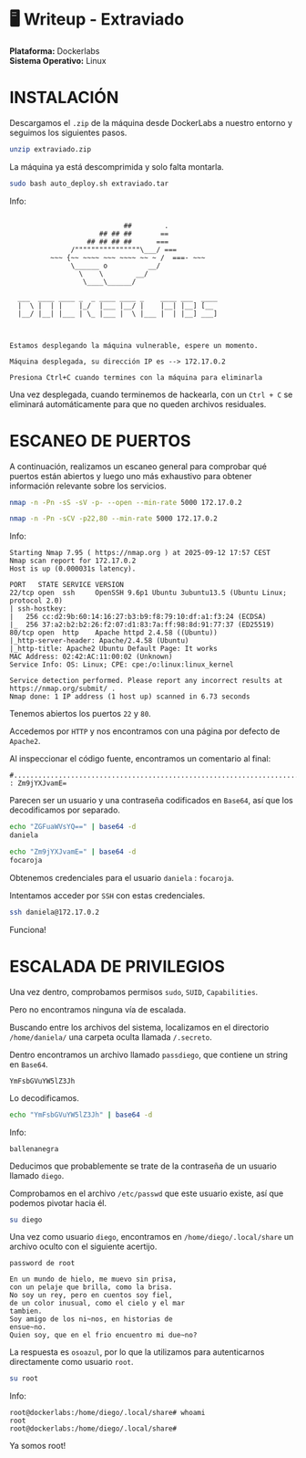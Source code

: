 # 🖥️ Writeup - Extraviado 

**Plataforma:** Dockerlabs  
**Sistema Operativo:** Linux  

# INSTALACIÓN

Descargamos el `.zip` de la máquina desde DockerLabs a nuestro entorno y seguimos los siguientes pasos.

```bash 
unzip extraviado.zip
```
La máquina ya está descomprimida y solo falta montarla.

```bash
sudo bash auto_deploy.sh extraviado.tar
``` 
Info:

```

                            ##        .         
                      ## ## ##       ==         
                   ## ## ## ##      ===         
               /""""""""""""""""\___/ ===       
          ~~~ {~~ ~~~~ ~~~ ~~~~ ~~ ~ /  ===- ~~~
               \______ o          __/           
                 \    \        __/            
                  \____\______/               
                                          
  ___  ____ ____ _  _ ____ ____ _    ____ ___  ____ 
  |  \ |  | |    |_/  |___ |__/ |    |__| |__] [__  
  |__/ |__| |___ | \_ |___ |  \ |___ |  | |__] ___] 
                                         
                                     

Estamos desplegando la máquina vulnerable, espere un momento.

Máquina desplegada, su dirección IP es --> 172.17.0.2

Presiona Ctrl+C cuando termines con la máquina para eliminarla
``` 

Una vez desplegada, cuando terminemos de hackearla, con un `Ctrl + C` se eliminará automáticamente para que no queden archivos residuales.

# ESCANEO DE PUERTOS

A continuación, realizamos un escaneo general para comprobar qué puertos están abiertos y luego uno más exhaustivo para obtener información relevante sobre los servicios.

```bash
nmap -n -Pn -sS -sV -p- --open --min-rate 5000 172.17.0.2
``` 

```bash
nmap -n -Pn -sCV -p22,80 --min-rate 5000 172.17.0.2
```

Info:
```
Starting Nmap 7.95 ( https://nmap.org ) at 2025-09-12 17:57 CEST
Nmap scan report for 172.17.0.2
Host is up (0.000031s latency).

PORT   STATE SERVICE VERSION
22/tcp open  ssh     OpenSSH 9.6p1 Ubuntu 3ubuntu13.5 (Ubuntu Linux; protocol 2.0)
| ssh-hostkey: 
|   256 cc:d2:9b:60:14:16:27:b3:b9:f8:79:10:df:a1:f3:24 (ECDSA)
|_  256 37:a2:b2:b2:26:f2:07:d1:83:7a:ff:98:8d:91:77:37 (ED25519)
80/tcp open  http    Apache httpd 2.4.58 ((Ubuntu))
|_http-server-header: Apache/2.4.58 (Ubuntu)
|_http-title: Apache2 Ubuntu Default Page: It works
MAC Address: 02:42:AC:11:00:02 (Unknown)
Service Info: OS: Linux; CPE: cpe:/o:linux:linux_kernel

Service detection performed. Please report any incorrect results at https://nmap.org/submit/ .
Nmap done: 1 IP address (1 host up) scanned in 6.73 seconds
```


Tenemos abiertos los puertos `22` y `80`.

Accedemos por `HTTP` y nos encontramos con una página por defecto de `Apache2`.

Al inspeccionar el código fuente, encontramos un comentario al final:

```
#.........................................................................................................ZGFuaWVsYQ== : Zm9jYXJvamE=
```

Parecen ser un usuario y una contraseña codificados en `Base64`, así que los decodificamos por separado.


```bash
echo "ZGFuaWVsYQ==" | base64 -d
daniela
```


```bash
echo "Zm9jYXJvamE=" | base64 -d
focaroja
```

Obtenemos credenciales para el usuario `daniela` : `focaroja`.

Intentamos acceder por `SSH` con estas credenciales.

```bash 
ssh daniela@172.17.0.2
```
Funciona!

# ESCALADA DE PRIVILEGIOS

Una vez dentro, comprobamos permisos `sudo`, `SUID`, `Capabilities`.

Pero no encontramos ninguna vía de escalada.

Buscando entre los archivos del sistema, localizamos en el directorio `/home/daniela/` una carpeta oculta llamada `/.secreto`.

Dentro encontramos un archivo llamado `passdiego`, que contiene un string en `Base64`.

```
YmFsbGVuYW5lZ3Jh
```
Lo decodificamos.

```bash
echo "YmFsbGVuYW5lZ3Jh" | base64 -d
```

Info:
```
ballenanegra
```
Deducimos que probablemente se trate de la contraseña de un usuario llamado `diego`.

Comprobamos en el archivo `/etc/passwd` que este usuario existe, así que podemos pivotar hacia él.

```bash 
su diego
```

Una vez como usuario `diego`, encontramos en `/home/diego/.local/share` un archivo oculto con el siguiente acertijo.

```
password de root

En un mundo de hielo, me muevo sin prisa,
con un pelaje que brilla, como la brisa.
No soy un rey, pero en cuentos soy fiel,
de un color inusual, como el cielo y el mar
tambien.
Soy amigo de los ni~nos, en historias de
ensue~no.
Quien soy, que en el frio encuentro mi due~no?
```

La respuesta es `osoazul`, por lo que la utilizamos para autenticarnos directamente como usuario `root`.

```bash
su root
```

Info:
```
root@dockerlabs:/home/diego/.local/share# whoami
root
root@dockerlabs:/home/diego/.local/share#
```

Ya somos root!